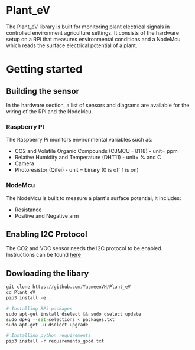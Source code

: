 # Plant_eV

The Plant_eV library is built for monitoring plant electrical signals in controlled environment agriculture settings. It consists of the hardware setup on a RPi that measures environmental conditions and a NodeMcu which reads the surface electrical potential of a plant. 

# Getting started
## Building the sensor
In the hardware section, a list of sensors and diagrams are available for the wiring of the RPi and the NodeMcu.
### Raspberry PI
The Raspberry Pi monitors environmental variables such as:
- CO2 and Volatile Organic Compounds (CJMCU - 8118) - unit= ppm
- Relative Humidity and Temperature (DHT11) - unit= % and C
- Camera 
- Photoresistor (Qifei) - unit = binary (0 is off 1 is on)

### NodeMcu
The NodeMcu is built to measure a plant's surface potential, it includes:
- Resistance 
- Positive and Negative arm

## Enabling I2C Protocol
The CO2 and VOC sensor needs the I2C protocol to be enabled. Instructions can be found [here](https://www.raspberrypi-spy.co.uk/2014/11/enabling-the-i2c-interface-on-the-raspberry-pi/)

## Dowloading the libary 
``` python
git clone https://github.com/YasmeenVH/Plant_eV
cd Plant_eV
pip3 install -e .

# Installing RPi packages
sudo apt-get install dselect && sudo dselect update
sudo dpkg --set-selections < packages.txt
sudo apt-get -u dselect-upgrade

# Installing python requirements
pip3 install -r requirements_good.txt
```


